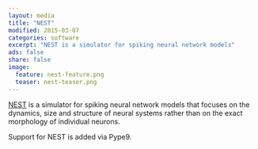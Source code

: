 ```yaml
---
layout: media
title: "NEST"
modified: 2015-03-07
categories: software
excerpt: "NEST is a simulator for spiking neural network models"
ads: false
share: false
image:
  feature: nest-feature.png
  teaser: nest-teaser.png
---
```



[NEST](http://www.nest-simulator.org) is a simulator for spiking neural network
models that focuses on the dynamics, size and structure of neural systems
rather than on the exact morphology of individual neurons.

Support for NEST is added via Pype9.
